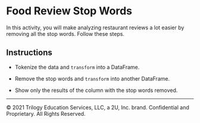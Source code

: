# Food Review Stop Words

In this activity, you will make analyzing restaurant reviews a lot easier by removing all the stop words. Follow these steps.

## Instructions

* Tokenize the data and `transform` into a DataFrame.

* Remove the stop words and `transform` into another DataFrame.

* Show only the results of the column with the stop words removed.

---

© 2021 Trilogy Education Services, LLC, a 2U, Inc. brand. Confidential and Proprietary. All Rights Reserved.

